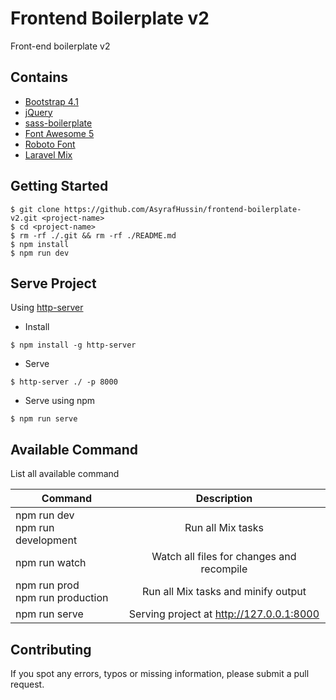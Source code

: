 # Frontend Boilerplate v2
Front-end boilerplate v2

## Contains
* [Bootstrap 4.1](https://getbootstrap.com/docs/4.0/getting-started/introduction/)
* [jQuery](https://jquery.com/)
* [sass-boilerplate](https://github.com/AsyrafHussin/sass-boilerplate)
* [Font Awesome 5](https://fontawesome.com/)
* [Roboto Font](https://fonts.googleapis.com/css?family=Roboto)
* [Laravel Mix](https://github.com/JeffreyWay/laravel-mix)

## Getting Started
```
$ git clone https://github.com/AsyrafHussin/frontend-boilerplate-v2.git <project-name>
$ cd <project-name>
$ rm -rf ./.git && rm -rf ./README.md
$ npm install
$ npm run dev
```

## Serve Project
Using [http-server](https://www.npmjs.com/package/http-server)

* Install
```
$ npm install -g http-server
```

* Serve
```
$ http-server ./ -p 8000
```

* Serve using npm
```
$ npm run serve
```

## Available Command
List all available command

| Command                                  | Description                                      |
| ---------------------------------------- |:------------------------------------------------:|
| npm run dev <br/> npm run development    |      Run all Mix tasks                           |
| npm run watch                            | Watch all files for changes and recompile        |
| npm run prod <br/> npm run production    |     Run all Mix tasks and minify output          |
| npm run serve                            | Serving project at http://127.0.0.1:8000         |

## Contributing
If you spot any errors, typos or missing information, please submit a pull request.